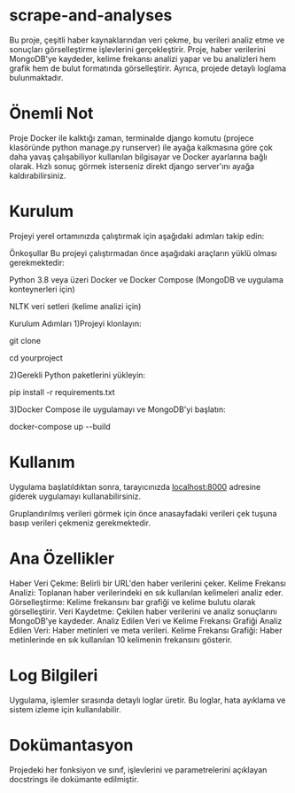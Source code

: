 # scrape-and-analyses

Bu proje, çeşitli haber kaynaklarından veri çekme, bu verileri analiz etme ve sonuçları görselleştirme işlevlerini gerçekleştirir. Proje, haber verilerini MongoDB'ye kaydeder, kelime frekansı analizi yapar ve bu analizleri hem grafik hem de bulut formatında görselleştirir. Ayrıca, projede detaylı loglama bulunmaktadır.

# Önemli Not

Proje Docker ile kalktığı zaman, terminalde django komutu (projece klasöründe python manage.py runserver) ile ayağa kalkmasına göre çok daha yavaş çalışabiliyor kullanılan bilgisayar ve Docker ayarlarına bağlı olarak. Hızlı sonuç görmek isterseniz direkt django server'ını ayağa kaldırabilirsiniz.

# Kurulum
Projeyi yerel ortamınızda çalıştırmak için aşağıdaki adımları takip edin:

Önkoşullar
Bu projeyi çalıştırmadan önce aşağıdaki araçların yüklü olması gerekmektedir:

Python 3.8 veya üzeri
Docker ve Docker Compose (MongoDB ve uygulama konteynerleri için)

NLTK veri setleri (kelime analizi için)

Kurulum Adımları
1)Projeyi klonlayın:

git clone 

cd yourproject

2)Gerekli Python paketlerini yükleyin:

pip install -r requirements.txt

3)Docker Compose ile uygulamayı ve MongoDB'yi başlatın:

docker-compose up --build

# Kullanım
Uygulama başlatıldıktan sonra, tarayıcınızda [localhost:8000](http://127.0.0.1:8000/) adresine giderek uygulamayı kullanabilirsiniz.

Gruplandırılmış verileri görmek için önce anasayfadaki verileri çek tuşuna basıp verileri çekmeniz gerekmektedir.

# Ana Özellikler
Haber Veri Çekme: Belirli bir URL'den haber verilerini çeker.
Kelime Frekansı Analizi: Toplanan haber verilerindeki en sık kullanılan kelimeleri analiz eder.
Görselleştirme: Kelime frekansını bar grafiği ve kelime bulutu olarak görselleştirir.
Veri Kaydetme: Çekilen haber verilerini ve analiz sonuçlarını MongoDB'ye kaydeder.
Analiz Edilen Veri ve Kelime Frekansı Grafiği
Analiz Edilen Veri: Haber metinleri ve meta verileri.
Kelime Frekansı Grafiği: Haber metinlerinde en sık kullanılan 10 kelimenin frekansını gösterir.
# Log Bilgileri
Uygulama, işlemler sırasında detaylı loglar üretir. Bu loglar, hata ayıklama ve sistem izleme için kullanılabilir.

# Dokümantasyon
Projedeki her fonksiyon ve sınıf, işlevlerini ve parametrelerini açıklayan docstrings ile dokümante edilmiştir.

